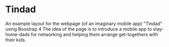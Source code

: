 # Tindad
An example layout for the webpage (of an imaginary mobile app) "Tindad" using Boostrap 4
The idea of the page is to introduce a mobile app to stay-home-dads for networking and helping them arrange get-togethers with their kids. 
